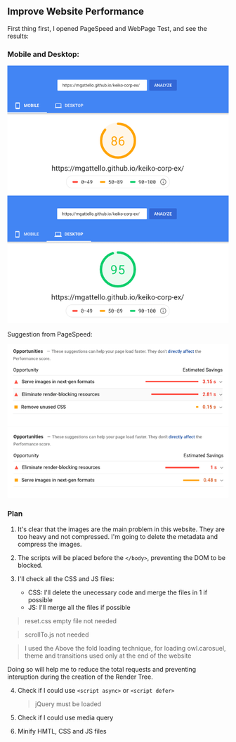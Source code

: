 ## Improve Website Performance

First thing first, I opened PageSpeed and WebPage Test, and see the results:

### Mobile and Desktop:

![mobile](/img/a.png) ![desktop](/img/b.png)

Suggestion from PageSpeed:

![mobile_suggestion](/img/a1.png) ![desktop_suggestion](/img/b1.png)

### Plan

1. It's clear that the images are the main problem in this website. They are too heavy and not compressed. I'm going to delete the metadata and compress the images. 

2. The scripts will be placed before the `</body>`, preventing the DOM to be blocked.

3. I'll check all the CSS and JS files:

    - CSS: I'll delete the unecessary code and merge the files in 1 if possible
    - JS: I'll merge all the files if possible

>   reset.css empty file not needed

>   scrollTo.js not needed

>   I used the Above the fold loading technique, for loading owl.carosuel, theme and transitions   used only at the end of the website

Doing so will help me to reduce the total requests and preventing interuption during the creation of the Render Tree.

4. Check if I could use `<script async>` or `<script defer>`

    >   jQuery must be loaded 

5. Check if I could use media query

6. Minify HMTL, CSS and JS files